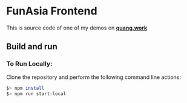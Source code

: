 # FunAsia Frontend

This is source code of one of my demos on [**quang.work**](https://quang.work/)

## Build and run

### To Run Locally:

Clone the repository and perform the following command line actions:

```bash
$> npm install
$> npm run start:local
```

